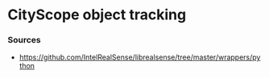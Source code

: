 # CityScope object tracking

### Sources
 - https://github.com/IntelRealSense/librealsense/tree/master/wrappers/python